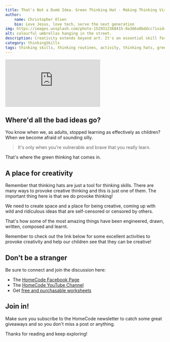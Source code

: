 ```yaml
---
title: That's Not a Dumb Idea. Green Thinking Hat - Making Thinking Visible Series
author:
    name: Christopher Olsen
    bio: Love Jesus, love tech, serve the next generation
img: https://images.unsplash.com/photo-1529312368415-8a366a8bddcc?ixid=MXwxMjA3fDB8MHxwaG90by1wYWdlfHx8fGVufDB8fHw%3D&ixlib=rb-1.2.1&auto=format&fit=crop&w=500
alt: colourful umbrellas hanging in the street.
description: Creativity extends beyond art. It's an essential skill for problem solving that we can hone and improve on.
category: thinkingSkills
tags: thinking skills, thinking routines, activity, thinking hats, green thinking hat
---
```

<iframe src="https://www.youtube.com/embed/M7RpC2GPQ3Y" frameborder="0" allow="accelerometer; autoplay; clipboard-write; encrypted-media; gyroscope; picture-in-picture" allowfullscreen></iframe>

## Where'd all the bad ideas go?
You know when we, as adults, stopped learning as effectively as children? When we become afraid of sounding silly. 

> It's only when you're vulnerable and brave that you really learn.

That's where the green thinking hat comes in.

## A place for creativity
Remember that thinking hats are just a tool for thinking skills. There are many ways to provoke creative thinking and this is just one of them. The important thing here is that we do provoke thinking!

We need to create space and a place for being creative, coming up with wild and ridiculous ideas that are self-censored or censored by others.

That's how some of the most amazing things have been engineered, drawn, written, composed and learnt.

Remember to check out the link below for some excellent activities to provoke creativity and help our children see that they can be creative!

## Don't be a stranger
Be sure to connect and join the discussion here:

+ The [HomeCode Facebook Page](https://facebook.com/homecodegeorge)
+ The [HomeCode YouTube Channel](https://www.youtube.com/channel/UCUtv80PwqNDHfvSMPcAXR_g)
+ Get [free and purchasable worksheets](https://teachingresources.co.za/vendors/mr-os-homecode-store/)

## Join in!

Make sure you subscribe to the HomeCode newsletter to catch some great giveaways and so you don't miss a post or anything.

Thanks for reading and keep exploring!